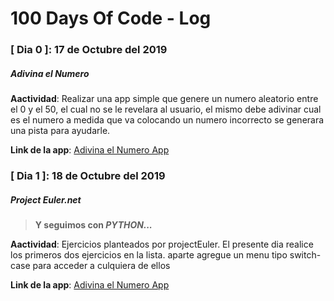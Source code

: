 # 100 Days Of Code - Log

### [ Dia 0 ]: 17 de Octubre del 2019 
##### Adivina el Numero

**Aactividad**: Realizar una app simple que genere un numero aleatorio entre el 0 y el 50, el cual no se le revelara al usuario, el mismo debe adivinar cual es el numero a medida que va colocando un numero incorrecto se generara una pista para ayudarle.

**Link de la app**: [Adivina el Numero App](Python/adivinaElNumero.py)

    
### [ Dia 1 ]: 18 de Octubre del 2019 
##### Project Euler.net

> **Y seguimos con _PYTHON..._**

**Aactividad**: Ejercicios planteados por projectEuler. El presente dia realice los primeros dos ejercicios en la lista. aparte agregue un menu tipo switch-case para acceder a culquiera de ellos

**Link de la app**: [Adivina el Numero App](Python/projeuler.py)

    
